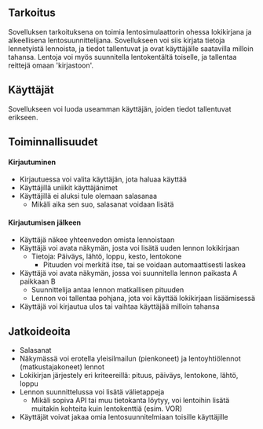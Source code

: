 ## Tarkoitus

Sovelluksen tarkoituksena on toimia lentosimulaattorin ohessa lokikirjana ja alkeellisena lentosuunnittelijana. Sovellukseen voi siis kirjata tietoja lennetyistä lennoista, ja tiedot tallentuvat ja ovat käyttäjälle saatavilla milloin tahansa. Lentoja voi myös suunnitella lentokentältä toiselle, ja tallentaa reittejä omaan 'kirjastoon'.

## Käyttäjät

Sovellukseen voi luoda useamman käyttäjän, joiden tiedot tallentuvat erikseen.

## Toiminnallisuudet

#### Kirjautuminen

- Kirjautuessa voi valita käyttäjän, jota haluaa käyttää
- Käyttäjillä uniikit käyttäjänimet
- Käyttäjillä ei aluksi tule olemaan salasanaa
  - Mikäli aika sen suo, salasanat voidaan lisätä

#### Kirjautumisen jälkeen

- Käyttäjä näkee yhteenvedon omista lennoistaan
- Käyttäjä voi avata näkymän, josta voi lisätä uuden lennon lokikirjaan
  - Tietoja: Päiväys, lähtö, loppu, kesto, lentokone
    - Pituuden voi merkitä itse, tai se voidaan automaattisesti laskea
- Käyttäjä voi avata näkymän, jossa voi suunnitella lennon paikasta A paikkaan B
  - Suunnittelija antaa lennon matkallisen pituuden
  - Lennon voi tallentaa pohjana, jota voi käyttää lokikirjaan lisäämisessä
- Käyttäjä voi kirjautua ulos tai vaihtaa käyttäjää milloin tahansa

## Jatkoideoita

- Salasanat
- Näkymässä voi erotella yleisilmailun (pienkoneet) ja lentoyhtiölennot (matkustajakoneet) lennot
- Lokikirjan järjestely eri kriteereillä: pituus, päiväys, lentokone, lähtö, loppu
- Lennon suunnittelussa voi lisätä välietappeja
  - Mikäli sopiva API tai muu tietokanta löytyy, voi lentoihin lisätä muitakin kohteita kuin lentokenttiä (esim. VOR)
- Käyttäjät voivat jakaa omia lentosuunnitelmiaan toisille käyttäjille
